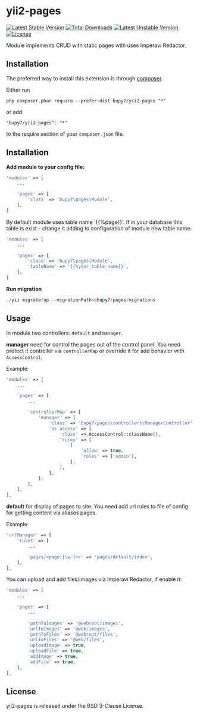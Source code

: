 yii2-pages
==========

[![Latest Stable Version](https://poser.pugx.org/bupy7/yii2-pages/v/stable)](https://packagist.org/packages/bupy7/yii2-page)
[![Total Downloads](https://poser.pugx.org/bupy7/yii2-pages/downloads)](https://packagist.org/packages/bupy7/yii2-pages)
[![Latest Unstable Version](https://poser.pugx.org/bupy7/yii2-pages/v/unstable)](https://packagist.org/packages/bupy7/yii2-pages)
[![License](https://poser.pugx.org/bupy7/yii2-pages/license)](https://packagist.org/packages/bupy7/yii2-pages)

Module implements CRUD with static pages with uses Imperavi Redactor.

Installation
------------

The preferred way to install this extension is through [composer](http://getcomposer.org/download/).

Either run

```
php composer.phar require --prefer-dist bupy7/yii2-pages "*"
```

or add

```
"bupy7/yii2-pages": "*"
```

to the require section of your `composer.json` file.


Installation
------------

**Add module to your config file:**

```php
'modules' => [
    ...

    'pages' => [
        'class' => 'bupy7\pages\Module',
    ],
]
```

By default module uses table name '{{%page}}'. If in your database this table is 
exist - change it adding to configuration of module new table name:

```php
'modules' => [
    ...

    'pages' => [
        'class' => 'bupy7\pages\Module',
        'tableName' => '{{%your_table_name}}',
    ],
]
```

**Run migration**

```php
./yii migrate/up --migrationPath=@bupy7/pages/migrations
```

Usage
-----

In module two controllers: ```default``` and ```manager```.

**manager** need for control the pages out of the control panel. You need 
protect it controller via ```controllerMap``` or override it for add behavior with ```AccessControl```.

Example:

```php
'modules' => [
    ...

    'pages' => [
        ...

        'controllerMap' => [
            'manager' => [
                'class' => 'bupy7\pages\controllers\ManagerController',
                'as access' => [
                    'class' => AccessControl::className(),
                    'rules' => [
                        [
                            'allow' => true,
                            'roles' => ['admin'],
                        ],
                    ],
                ],
            ],
        ],
    ],
],
```

**default** for display of pages to site. You need add url rules to
file of config for getting content via aliases pages.

Example:

```php
'urlManager' => [
    'rules' => [
        ...

        'pages/<page:[\w-]+>' => 'pages/default/index',
    ],
],
```

You can upload and add files/images via Imperavi Redactor, if enable it:

```php
'modules' => [
    ...
    
    'pages' => [
        ...

        'pathToImages' => '@webroot/images',
        'urlToImages' => '@web/images',
        'pathToFiles' => '@webroot/files',
        'urlToFiles' => '@web/files',
        'uploadImage' => true,
        'uploadFile' => true,
        'addImage' => true,
        'addFile' => true,
    ],
],
```

License
-------

yii2-pages is released under the BSD 3-Clause License.
